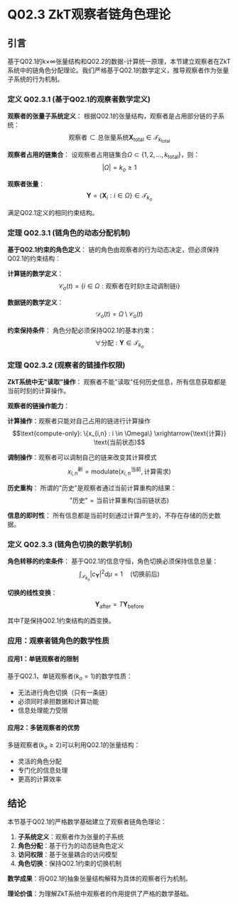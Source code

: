 # Q02.3 ZkT观察者链角色理论

## 引言

基于Q02.1的k×∞张量结构和Q02.2的数据-计算统一原理，本节建立观察者在ZkT系统中的链角色分配理论。我们严格基于Q02.1的数学定义，推导观察者作为张量子系统的行为机制。

### 定义 Q02.3.1 (基于Q02.1的观察者数学定义)

**观察者的张量子系统定义**：
根据Q02.1的张量结构，观察者是占用部分链的子系统：
$$\text{观察者} \subset \text{总张量系统}\mathbf{X}_{\text{total}} \in \mathcal{T}_{k_{\text{total}}}$$

**观察者占用的链集合**：
设观察者占用链集合$\Omega \subset \{1,2,\ldots,k_{\text{total}}\}$，则：
$$|\Omega| = k_o \geq 1$$

**观察者张量**：
$$\mathbf{Y} = \{\mathbf{X}_i : i \in \Omega\} \in \mathcal{T}_{k_o}$$

满足Q02.1定义的相同约束结构。

### 定理 Q02.3.1 (链角色的动态分配机制)

**基于Q02.1约束的角色定义**：
链的角色由观察者的行为动态决定，但必须保持Q02.1的约束结构：

**计算链的数学定义**：
$$\mathcal{C}_o(t) = \{i \in \Omega : \text{观察者在时刻t主动调制链i}\}$$

**数据链的数学定义**：
$$\mathcal{D}_o(t) = \Omega \setminus \mathcal{C}_o(t)$$

**约束保持条件**：
角色分配必须保持Q02.1的基本约束：
$$\forall \text{分配}: \mathbf{Y} \in \mathcal{T}_{k_o}$$

### 定理 Q02.3.2 (观察者的链操作权限)

**ZkT系统中无"读取"操作**：
观察者不能"读取"任何历史信息，所有信息获取都是当前时刻的计算操作。

**观察者的链操作能力**：

**计算操作**：观察者只能对自己占用的链进行计算操作
$$\text{compute-only}: \{x_{i,n} : i \in \Omega\} \xrightarrow{\text{计算}} \text{当前状态}$$

**调制操作**：观察者可以调制自己的链来改变其计算模式
$$x_{i,n}^{\text{新}} = \text{modulate}(x_{i,n}^{\text{当前}}, \text{计算需求})$$

**历史重构**：
所谓的"历史"是观察者通过当前计算重构的结果：
$$\text{"历史"} = \text{当前计算重构}(\text{当前链状态})$$

**信息的即时性**：
所有信息都是当前时刻通过计算产生的，不存在存储的历史数据。

### 定义 Q02.3.3 (链角色切换的数学机制)

**角色转移的约束条件**：
基于Q02.1的信息守恒，角色切换必须保持信息总量：
$$\int_{\mathcal{T}_{k_o}} |c_{\mathbf{Y}}|^2 d\mu = 1 \quad \text{(切换前后)}$$

**切换的线性变换**：
$$\mathbf{Y}_{\text{after}} = T \mathbf{Y}_{\text{before}}$$

其中$T$是保持Q02.1约束结构的酉变换。

### 应用：观察者链角色的数学性质

#### 应用1：单链观察者的限制

基于Q02.1，单链观察者($k_o = 1$)的数学性质：
- 无法进行角色切换（只有一条链）
- 必须同时承担数据和计算功能
- 信息处理能力受限

#### 应用2：多链观察者的优势

多链观察者($k_o \geq 2$)可以利用Q02.1的张量结构：
- 灵活的角色分配
- 专门化的信息处理
- 更高的计算效率

## 结论

本节基于Q02.1的严格数学基础建立了观察者链角色理论：

1. **子系统定义**：观察者作为张量的子系统
2. **角色分配**：基于行为的动态链角色定义
3. **访问权限**：基于张量耦合的访问模型
4. **角色切换**：保持Q02.1约束的切换机制

**数学成果**：将Q02.1的抽象张量结构解释为具体的观察者行为机制。

**理论价值**：为理解ZkT系统中观察者的作用提供了严格的数学基础。